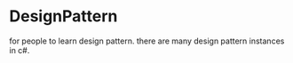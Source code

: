 # DesignPattern

for people to learn design pattern. there are many design pattern instances in c#.
